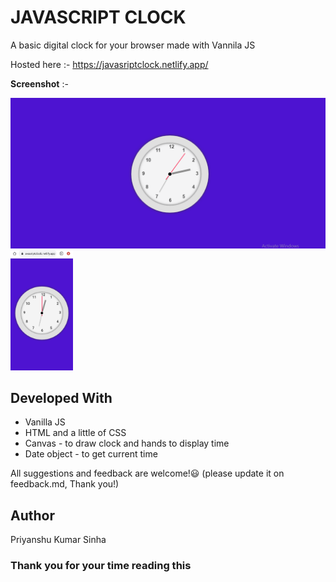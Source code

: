 # JAVASCRIPT CLOCK
A basic digital clock for your browser made with Vannila JS

Hosted here :- https://javasriptclock.netlify.app/

**Screenshot** :-

<img src ="https://github.com/PriyanshuKumarSinha/javascript_clock/blob/main/project_screenshot_desktop.png"></img>
<img width = "100px" src ="https://github.com/PriyanshuKumarSinha/javascript_clock/blob/main/project_screenshot_mobile.jpg"></img>


## Developed With
- Vanilla JS 
- HTML and a little of CSS
- Canvas - to draw clock and hands to display time
- Date object - to get current time

All suggestions and feedback are welcome!😃
(please update it on feedback.md, Thank you!)

## Author 
Priyanshu Kumar Sinha

### Thank you for your time reading this
